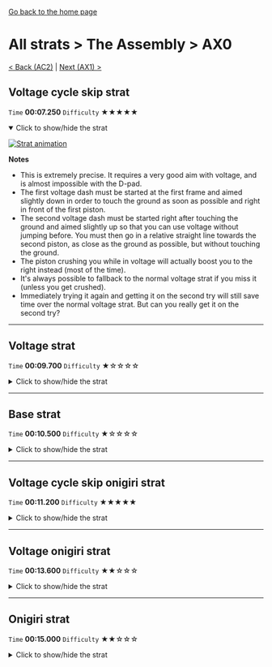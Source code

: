 [Go back to the home page](https://github.com/Doublevil/scbspeedrun)

# All strats > The Assembly > AX0

[< Back (AC2)](https://github.com/Doublevil/scbspeedrun/blob/main/levels/all_lvl/A/AC2.md) | [Next (AX1) >](https://github.com/Doublevil/scbspeedrun/blob/main/levels/all_lvl/A/AX1.md)

## Voltage cycle skip strat

`Time` **00:07.250** `Difficulty` ★★★★★
<details open>
  <summary>Click to show/hide the strat</summary>

  [![Strat animation](https://github.com/Doublevil/scbspeedrun/blob/main/media/levels/A/AX0_VoltageCycleSkip.webp)](https://github.com/Doublevil/scbspeedrun/blob/main/media/levels/A/AX0_VoltageCycleSkip.mp4?raw=true)

  **Notes**
  - This is extremely precise. It requires a very good aim with voltage, and is almost impossible with the D-pad.
  - The first voltage dash must be started at the first frame and aimed slightly down in order to touch the ground as soon as possible and right in front of the first piston.
  - The second voltage dash must be started right after touching the ground and aimed slightly up so that you can use voltage without jumping before. You must then go in a relative straight line towards the second piston, as close as the ground as possible, but without touching the ground.
  - The piston crushing you while in voltage will actually boost you to the right instead (most of the time).
  - It's always possible to fallback to the normal voltage strat if you miss it (unless you get crushed).
  - Immediately trying it again and getting it on the second try will still save time over the normal voltage strat. But can you really get it on the second try?
</details>

---
## Voltage strat

`Time` **00:09.700** `Difficulty` ★☆☆☆☆
<details>
  <summary>Click to show/hide the strat</summary>

  [![Strat animation](https://github.com/Doublevil/scbspeedrun/blob/main/media/levels/A/AX0_VoltageStrat.webp)](https://github.com/Doublevil/scbspeedrun/blob/main/media/levels/A/AX0_VoltageStrat.mp4?raw=true)

  **Notes**
  - Unless you go for the cycle skip and get it, you'll have to wait for the pistons to come up.
  - Dancing at the start is not mandatory but is highly encouraged.
</details>

---
## Base strat

`Time` **00:10.500** `Difficulty` ★☆☆☆☆
<details>
  <summary>Click to show/hide the strat</summary>

  [![Strat animation](https://github.com/Doublevil/scbspeedrun/blob/main/media/levels/A/AX0_Strat.webp)](https://github.com/Doublevil/scbspeedrun/blob/main/media/levels/A/AX0_Strat.mp4?raw=true)
</details>

---
## Voltage cycle skip onigiri strat

`Time` **00:11.200** `Difficulty` ★★★★★
<details>
  <summary>Click to show/hide the strat</summary>

  [![Strat animation](https://github.com/Doublevil/scbspeedrun/blob/main/media/levels/A/AX0_VoltageCycleSkipOnigiri.webp)](https://github.com/Doublevil/scbspeedrun/blob/main/media/levels/A/AX0_VoltageCycleSkipOnigiri.mp4?raw=true)

  **Notes**
  - This is extremely precise. It requires a very good aim with voltage, and is almost impossible with the D-pad.
  - The first voltage dash must be started at the first frame and aimed slightly down in order to touch the ground as soon as possible and right in front of the first piston.
  - The second voltage dash must be started right after touching the ground and aimed slightly up so that you can use voltage without jumping before. You must then go in a relative straight line towards the second piston, as close as the ground as possible, but without touching the ground.
  - The piston crushing you while in voltage will actually boost you to the right instead (most of the time).
  - It's always possible to fallback to the normal voltage strat if you miss it (unless you get crushed).
</details>

---
## Voltage onigiri strat

`Time` **00:13.600** `Difficulty` ★★☆☆☆
<details>
  <summary>Click to show/hide the strat</summary>

  [![Strat animation](https://github.com/Doublevil/scbspeedrun/blob/main/media/levels/A/AX0_VoltageOnigiri.webp)](https://github.com/Doublevil/scbspeedrun/blob/main/media/levels/A/AX0_VoltageOnigiri.mp4?raw=true)
</details>

---
## Onigiri strat

`Time` **00:15.000** `Difficulty` ★★☆☆☆
<details>
  <summary>Click to show/hide the strat</summary>

  [![Strat animation](https://github.com/Doublevil/scbspeedrun/blob/main/media/levels/A/AX0_OnigiriStrat.webp)](https://github.com/Doublevil/scbspeedrun/blob/main/media/levels/A/AX0_OnigiriStrat.mp4?raw=true)
</details>
